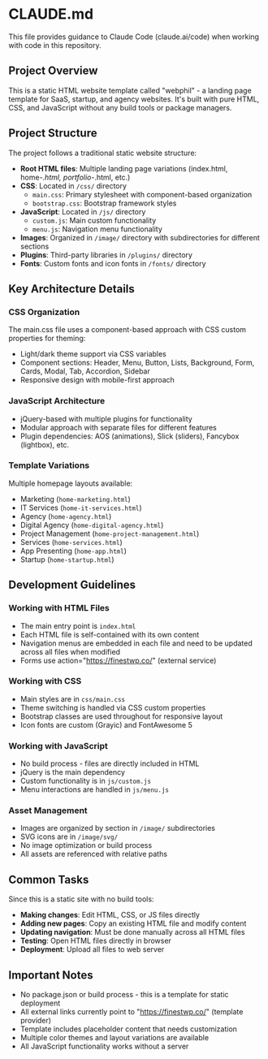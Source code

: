# CLAUDE.md

This file provides guidance to Claude Code (claude.ai/code) when working with code in this repository.

## Project Overview

This is a static HTML website template called "webphil" - a landing page template for SaaS, startup, and agency websites. It's built with pure HTML, CSS, and JavaScript without any build tools or package managers.

## Project Structure

The project follows a traditional static website structure:

- **Root HTML files**: Multiple landing page variations (index.html, home-*.html, portfolio-*.html, etc.)
- **CSS**: Located in `/css/` directory
  - `main.css`: Primary stylesheet with component-based organization
  - `bootstrap.css`: Bootstrap framework styles
- **JavaScript**: Located in `/js/` directory
  - `custom.js`: Main custom functionality
  - `menu.js`: Navigation menu functionality
- **Images**: Organized in `/image/` directory with subdirectories for different sections
- **Plugins**: Third-party libraries in `/plugins/` directory
- **Fonts**: Custom fonts and icon fonts in `/fonts/` directory

## Key Architecture Details

### CSS Organization
The main.css file uses a component-based approach with CSS custom properties for theming:
- Light/dark theme support via CSS variables
- Component sections: Header, Menu, Button, Lists, Background, Form, Cards, Modal, Tab, Accordion, Sidebar
- Responsive design with mobile-first approach

### JavaScript Architecture
- jQuery-based with multiple plugins for functionality
- Modular approach with separate files for different features
- Plugin dependencies: AOS (animations), Slick (sliders), Fancybox (lightbox), etc.

### Template Variations
Multiple homepage layouts available:
- Marketing (`home-marketing.html`)
- IT Services (`home-it-services.html`)
- Agency (`home-agency.html`)
- Digital Agency (`home-digital-agency.html`)
- Project Management (`home-project-management.html`)
- Services (`home-services.html`)
- App Presenting (`home-app.html`)
- Startup (`home-startup.html`)

## Development Guidelines

### Working with HTML Files
- The main entry point is `index.html`
- Each HTML file is self-contained with its own content
- Navigation menus are embedded in each file and need to be updated across all files when modified
- Forms use action="https://finestwp.co/" (external service)

### Working with CSS
- Main styles are in `css/main.css`
- Theme switching is handled via CSS custom properties
- Bootstrap classes are used throughout for responsive layout
- Icon fonts are custom (Grayic) and FontAwesome 5

### Working with JavaScript
- No build process - files are directly included in HTML
- jQuery is the main dependency
- Custom functionality is in `js/custom.js`
- Menu interactions are handled in `js/menu.js`

### Asset Management
- Images are organized by section in `/image/` subdirectories
- SVG icons are in `/image/svg/`
- No image optimization or build process
- All assets are referenced with relative paths

## Common Tasks

Since this is a static site with no build tools:
- **Making changes**: Edit HTML, CSS, or JS files directly
- **Adding new pages**: Copy an existing HTML file and modify content
- **Updating navigation**: Must be done manually across all HTML files
- **Testing**: Open HTML files directly in browser
- **Deployment**: Upload all files to web server

## Important Notes

- No package.json or build process - this is a template for static deployment
- All external links currently point to "https://finestwp.co/" (template provider)
- Template includes placeholder content that needs customization
- Multiple color themes and layout variations are available
- All JavaScript functionality works without a server